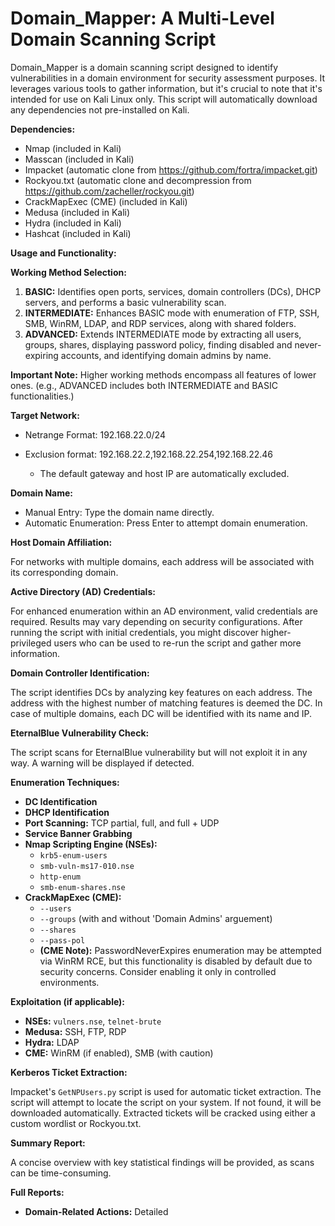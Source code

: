 # Domain_Mapper: A Multi-Level Domain Scanning Script

Domain_Mapper is a domain scanning script designed to identify vulnerabilities in a domain environment for security assessment purposes. It leverages various tools to gather information, but it's crucial to note that it's intended for use on Kali Linux only. This script will automatically download any dependencies not pre-installed on Kali.

**Dependencies:**

* Nmap (included in Kali)
* Masscan (included in Kali)
* Impacket (automatic clone from https://github.com/fortra/impacket.git)
* Rockyou.txt (automatic clone and decompression from https://github.com/zacheller/rockyou.git)
* CrackMapExec (CME) (included in Kali)
* Medusa (included in Kali)
* Hydra (included in Kali)
* Hashcat (included in Kali)

**Usage and Functionality:**

**Working Method Selection:**

1. **BASIC:** Identifies open ports, services, domain controllers (DCs), DHCP servers, and performs a basic vulnerability scan.
2. **INTERMEDIATE:** Enhances BASIC mode with enumeration of FTP, SSH, SMB, WinRM, LDAP, and RDP services, along with shared folders.
3. **ADVANCED:** Extends INTERMEDIATE mode by extracting all users, groups, shares, displaying password policy, finding disabled and never-expiring accounts, and identifying domain admins by name.

**Important Note:** Higher working methods encompass all features of lower ones. (e.g., ADVANCED includes both INTERMEDIATE and BASIC functionalities.)

**Target Network:**

* Netrange Format: 192.168.22.0/24
* Exclusion format: 192.168.22.2,192.168.22.254,192.168.22.46

  - The default gateway and host IP are automatically excluded.

**Domain Name:**

* Manual Entry: Type the domain name directly.
* Automatic Enumeration: Press Enter to attempt domain enumeration.

**Host Domain Affiliation:**

For networks with multiple domains, each address will be associated with its corresponding domain.

**Active Directory (AD) Credentials:**

For enhanced enumeration within an AD environment, valid credentials are required. Results may vary depending on security configurations. After running the script with initial credentials, you might discover higher-privileged users who can be used to re-run the script and gather more information.

**Domain Controller Identification:**

The script identifies DCs by analyzing key features on each address. The address with the highest number of matching features is deemed the DC. In case of multiple domains, each DC will be identified with its name and IP.

**EternalBlue Vulnerability Check:**

The script scans for EternalBlue vulnerability but will not exploit it in any way. A warning will be displayed if detected.

**Enumeration Techniques:**

* **DC Identification**
* **DHCP Identification**
* **Port Scanning:** TCP partial, full, and full + UDP
* **Service Banner Grabbing**
* **Nmap Scripting Engine (NSEs):**
    * `krb5-enum-users`
    * `smb-vuln-ms17-010.nse`
    * `http-enum`
    * `smb-enum-shares.nse`
* **CrackMapExec (CME):**
    * `--users`
    * `--groups` (with and without 'Domain Admins' arguement)
    * `--shares`
    * `--pass-pol`
  * **(CME Note):** PasswordNeverExpires enumeration may be attempted via WinRM RCE, but this functionality is disabled by default due to security concerns. Consider enabling it only in controlled environments.

**Exploitation (if applicable):**

* **NSEs:** `vulners.nse`, `telnet-brute`
* **Medusa:** SSH, FTP, RDP
* **Hydra:** LDAP
* **CME:** WinRM (if enabled), SMB (with caution)

**Kerberos Ticket Extraction:**

Impacket's `GetNPUsers.py` script is used for automatic ticket extraction. The script will attempt to locate the script on your system. If not found, it will be downloaded automatically. Extracted tickets will be cracked using either a custom wordlist or Rockyou.txt.

**Summary Report:**

A concise overview with key statistical findings will be provided, as scans can be time-consuming.

**Full Reports:**

* **Domain-Related Actions:** Detailed
